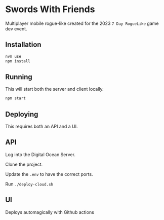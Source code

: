# Swords With Friends

Multiplayer mobile rogue-like created for the 2023 `7 Day RogueLike` game dev event.

## Installation

```js
nvm use
npm install
```

## Running

This will start both the server and client locally.

```js
npm start
```

## Deploying

This requires both an API and a UI.

## API

Log into the Digital Ocean Server.

Clone the project.

Update the `.env` to have the correct ports.

Run `./deploy-cloud.sh`

## UI

Deploys automagically with Github actions
